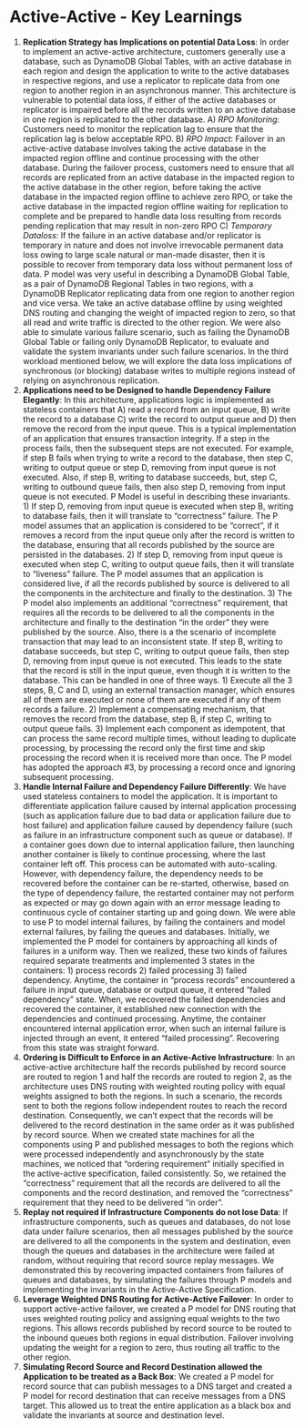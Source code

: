 # Active-Active - Key Learnings

1. **Replication Strategy has Implications on potential Data Loss**: In order to implement an active-active architecture, customers generally use a database, such as DynamoDB Global Tables, with an active database in each region and design the application to write to the active databases in respective regions, and use a replicator to replicate data from one region to another region in an asynchronous manner. This architecture is vulnerable to potential data loss, if either of the active databases or replicator is impaired before all the records written to an active database in one region is replicated to the other database. A) *RPO* *Monitoring*: Customers need to monitor the replication lag to ensure that the replication lag is below acceptable RPO. B) *RPO Impact*: Failover in an active-active database involves taking the active database in the impacted region offline and continue processing with the other database. During the failover process, customers need to ensure that all records are replicated from an active database in the impacted region to the active database in the other region, before taking the active database in the impacted region offline to achieve zero RPO, or take the active database in the impacted region offline waiting for replication to complete and be prepared to handle data loss resulting from records pending replication that may result in non-zero RPO C) *Temporary Dataloss*: If the failure in an active database and/or replicator is temporary in nature and does not involve irrevocable permanent data loss owing to large scale natural or man-made disaster, then it is possible to recover from temporary data loss without permanent loss of data. P model was very useful in describing a DynamoDB Global Table, as a pair of DynamoDB Regional Tables in two regions, with a DynamoDB Replicator replicating data from one region to another region and vice versa. We take an active database offline by using weighted DNS routing and changing the weight of impacted region to zero, so that all read and write traffic is directed to the other region. We were also able to simulate various failure scenario, such as failing the DynamoDB Global Table or failing only DynamoDB Replicator, to evaluate and validate the system invariants under such failure scenarios. In the third workload mentioned below, we will explore the data loss implications of synchronous (or blocking) database writes to multiple regions instead of relying on asynchronous replication.
2. **Applications need to be Designed to handle Dependency Failure Elegantly**: In this architecture, applications logic is implemented as stateless containers that A) read a record from an input queue, B) write the record to a database C) write the record to output queue and D) then remove the record from the input queue. This is a typical implementation of an application that ensures transaction integrity. If a step in the process fails, then the subsequent steps are not executed. For example, if step B fails when trying to write a record to the database, then step C, writing to output queue or step D, removing from input queue is not executed. Also, if step B, writing to database succeeds, but, step C, writing to outbound queue fails, then also step D, removing from input queue is not executed. P Model is useful in describing these invariants. 1) If step D, removing from input queue is executed when step B, writing to database fails, then it will translate to “correctness” failure. The P model assumes that an application is considered to be “correct”, if it removes a record from the input queue only after the record is written to the database, ensuring that all records published by the source are persisted in the databases. 2) If step D, removing from input queue is executed when step C, writing to output queue fails, then it will translate to “liveness” failure. The P model assumes that an application is considered live, if all the records published by source is delivered to all the components in the architecture and finally to the destination. 3) The P model also implements an additional “correctness” requirement, that requires all the records to be delivered to all the components in the architecture and finally to the destination “in the order” they were published by the source. Also, there is a the scenario of incomplete transaction that may lead to an inconsistent state. If step B, writing to database succeeds, but step C, writing to output queue fails, then step D, removing from input queue is not executed. This leads to the state that the record is still in the input queue, even though it is written to the database. This can be handled in one of three ways. 1) Execute all the 3 steps, B, C and D, using an external transaction manager, which ensures all of them are executed or none of them are executed if any of them records a failure. 2) Implement a compensating mechanism, that removes the record from the database, step B, if step C, writing to output queue fails. 3) Implement each component as idempotent, that can process the same record multiple times, without leading to duplicate processing, by processing the record only the first time and skip processing the record when it is received more than once. The P model has adopted the approach #3, by processing a record once and ignoring subsequent processing.
3. **Handle Internal Failure and Dependency Failure Differently**: We have used stateless containers to model the application. It is important to differentiate application failure caused by internal application processing (such as application failure due to bad data or application failure due to host failure) and application failure caused by dependency failure (such as failure in an infrastructure component such as queue or database). If a container goes down due to internal application failure, then launching another container is likely to continue processing, where the last container left off. This process can be automated with auto-scaling. However, with dependency failure, the dependency needs to be recovered before the container can be re-started, otherwise, based on the type of dependency failure, the restarted container may not perform as expected or may go down again with an error message leading to continuous cycle of container starting up and going down. We were able to use P to model internal failures, by failing the containers and model external failures, by failing the queues and databases. Initially, we implemented the P model for containers by approaching all kinds of failures in a uniform way. Then we realized, these two kinds of failures required separate treatments and implemented 3 states in the containers: 1) process records 2) failed processing 3) failed dependency. Anytime, the container in “process records” encountered a failure in input queue, database or output queue, it entered “failed dependency” state. When, we recovered the failed dependencies and recovered the container, it established new connection with the dependencies and continued processing. Anytime, the container encountered internal application error, when such an internal failure is injected through an event, it entered “failed processing”. Recovering from this state was straight forward.
4. **Ordering is Difficult to Enforce in an Active-Active Infrastructure**: In an active-active architecture half the records published by record source are routed to region 1 and half the records are routed to region 2, as the architecture uses DNS routing with weighted routing policy with equal weights assigned to both the regions. In such a scenario, the records sent to both the regions follow independent routes to reach the record destination. Consequently, we can’t expect that the records will be delivered to the record destination in the same order as it was published by record source. When we created state machines for all the components using P and published messages to both the regions which were processed independently and asynchronously by the state machines, we noticed that “ordering requirement” initially specified in the active-active specification, failed consistently. So, we retained the “correctness” requirement that all the records are delivered to all the components and the record destination, and removed the “correctness” requirement that they need to be delivered “in order”.
5. **Replay not required if Infrastructure Components do not lose Data**: If infrastructure components, such as queues and databases, do not lose data under failure scenarios, then all messages published by the source are delivered to all the components in the system and destination, even though the queues and databases in the architecture were failed at random, without requiring that record source replay messages.  We demonstrated this by recovering impacted containers from failures of queues and databases, by simulating the failures through P models and implementing the invariants in the Active-Active Specification.
6. **Leverage Weighted DNS Routing for Active-Active Failover**: In order to support active-active failover, we created a P model for DNS routing that uses weighted routing policy and assigning equal weights to the two regions. This allows records published by record source to be routed to the inbound queues both regions in equal distribution. Failover involving updating the weight for a region to zero, thus routing all traffic to the other region.
7. **Simulating Record Source and Record Destination allowed the Application to be treated as a Back Box**: We created a P model for record source that can publish messages to a DNS target and created a P model for record destination that can receive messages from a DNS target. This allowed us to treat the entire application as a black box and validate the invariants at source and destination level.